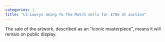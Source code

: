 ```yaml
---
categories: j
title: "LS Lowrys Going To The Match sells for £78m at auction"
---
```

The sale of the artwork, described as an "iconic masterpiece", means it will remain on public display.